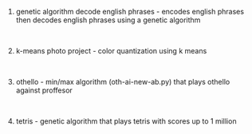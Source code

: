 1. genetic algorithm decode english phrases - encodes english phrases then decodes english phrases using a genetic algorithm
<br/>

2. k-means photo project - color quantization using k means
<br/>

3. othello - min/max algorithm (oth-ai-new-ab.py) that plays othello against proffesor
<br/>

4. tetris - genetic algorithm that plays tetris with scores up to 1 million
